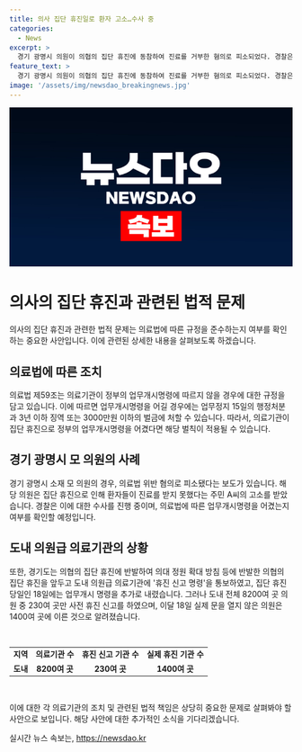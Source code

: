 ```yaml
---
title: 의사 집단 휴진일로 환자 고소…수사 중
categories:
  - News
excerpt: >
  경기 광명시 의원이 의협의 집단 휴진에 동참하여 진료를 거부한 혐의로 피소되었다. 경찰은 해당 의원을 의료법 위반으로 수사 중이며, 해당 의원이 정부의 업무개시명령을 어겼는지 조사 중이다. 의협의 집단 휴진으로 실제로 문을 열지 않은 의원이 1400여 곳에 달하며, 이에 따른 처벌은 최대 3년 이하 징역 또는 3000만원 이하의 벌금이 부과될 수 있다. (단어 수: 105자)
feature_text: >
  경기 광명시 의원이 의협의 집단 휴진에 동참하여 진료를 거부한 혐의로 피소되었다. 경찰은 해당 의원을 의료법 위반으로 수사 중이며, 해당 의원이 정부의 업무개시명령을 어겼는지 조사 중이다. 의협의 집단 휴진으로 실제로 문을 열지 않은 의원이 1400여 곳에 달하며, 이에 따른 처벌은 최대 3년 이하 징역 또는 3000만원 이하의 벌금이 부과될 수 있다. (단어 수: 105자)
image: '/assets/img/newsdao_breakingnews.jpg'
---
```


<p><img src="/assets/img/newsdao_breakingnews.jpg" alt="firstkoreanews 속보" /></p>

<h1>의사의 집단 휴진과 관련된 법적 문제</h1>

<p>의사의 집단 휴진과 관련한 법적 문제는 의료법에 따른 규정을 준수하는지 여부를 확인하는 중요한 사안입니다. 이에 관련된 상세한 내용을 살펴보도록 하겠습니다.</p>

<p data-ke-size="size16"></p>

<h2>의료법에 따른 조치</h2>

<p>의료법 제59조는 의료기관이 정부의 업무개시명령에 따르지 않을 경우에 대한 규정을 담고 있습니다. 이에 따르면 업무개시명령을 어길 경우에는 업무정지 15일의 행정처분과 3년 이하 징역 또는 3000만원 이하의 벌금에 처할 수 있습니다. 따라서, 의료기관이 집단 휴진으로 정부의 업무개시명령을 어겼다면 해당 벌칙이 적용될 수 있습니다.</p>

<p data-ke-size="size16"></p>

<h2>경기 광명시 모 의원의 사례</h2>

<p>경기 광명시 소재 모 의원의 경우, 의료법 위반 혐의로 피소됐다는 보도가 있습니다. 해당 의원은 집단 휴진으로 인해 환자들이 진료를 받지 못했다는 주민 A씨의 고소를 받았습니다. 경찰은 이에 대한 수사를 진행 중이며, 의료법에 따른 업무개시명령을 어겼는지 여부를 확인할 예정입니다.</p>

<p data-ke-size="size16"></p>

<h2>도내 의원급 의료기관의 상황</h2>

<p>또한, 경기도는 의협의 집단 휴진에 반발하여 의대 정원 확대 방침 등에 반발한 의협의 집단 휴진을 앞두고 도내 의원급 의료기관에 '휴진 신고 명령'을 통보하였고, 집단 휴진 당일인 18일에는 업무개시 명령을 추가로 내렸습니다. 그러나 도내 전체 8200여 곳 의원 중 230여 곳만 사전 휴진 신고를 하였으며, 이달 18일 실제 문을 열지 않은 의원은 1400여 곳에 이른 것으로 알려졌습니다.</p>

<p data-ke-size="size16">&nbsp;</p>

<table>
    <tbody>
        <tr>
            <td style="text-align: center; height: 17px;"><b>지역</b></td>
            <td style="text-align: center; height: 17px;"><b>의료기관 수</b></td>
            <td style="text-align: center; height: 17px;"><b>휴진 신고 기관 수</b></td>
            <td style="text-align: center; height: 17px;"><b>실제 휴진 기관 수</b></td>
        </tr>
        <tr>
            <td style="text-align: center; height: 17px;"><b>도내</b></td>
            <td style="text-align: center; height: 17px;"><b>8200여 곳</b></td>
            <td style="text-align: center; height: 17px;"><b>230여 곳</b></td>
            <td style="text-align: center; height: 17px;"><b>1400여 곳</b></td>
        </tr>
    </tbody>
</table>

<p data-ke-size="size16">&nbsp;</p>

<p>이에 대한 각 의료기관의 조치 및 관련된 법적 책임은 상당히 중요한 문제로 살펴봐야 할 사안으로 보입니다. 해당 사안에 대한 추가적인 소식을 기다리겠습니다.</p>
실시간 뉴스 속보는, <a href="https://newsdao.kr" rel="dofollow">https://newsdao.kr</a>


